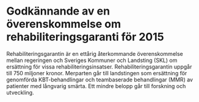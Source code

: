 # Godkännande av en överenskommelse om rehabiliteringsgaranti för 2015

Rehabiliteringsgarantin är en ettårig återkommande överenskommelse mellan regeringen och Sveriges Kommuner och Landsting (SKL) om ersättning för vissa rehabiliteringsinsatser. Rehabiliteringsgarantin uppgår till 750 miljoner kronor. Merparten går till landstingen som ersättning för genomförda KBT-behandlingar och teambaserade behandlingar (MMR) av patienter med långvarig smärta. Ett mindre belopp går till forskning och utveckling.
